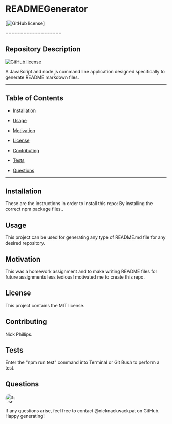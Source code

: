 # READMEGenerator

[![GitHub license](https://www.nypl.org/sites/default/files/Readme_social.gif)]

  ===================

## Repository Description

  [![GitHub license](https://img.shields.io/badge/version-1.0.0-brightgreen)](https://github.com/users/nicknackwackpat/READMEGenerator)

  A JavaScript and node.js command line application designed specifically to generate README markdown files.

  ---------------------

## Table of Contents

  * [Installation](#Installation)

  * [Usage](#Usage)

  * [Motivation](#Motivation)

  * [License](#License)

  * [Contributing](#Contributing)

  * [Tests](#Tests)

  * [Questions](#Questions)

---------------------

  ## Installation

  These are the instructions in order to install this repo: By installing the correct npm package files..

  ## Usage
  
  This project can be used for generating any type of README.md file for any desired repository.

  ## Motivation

  This was a homework assignment and to make writing README files for future assignments less tedious! motivated me to create this repo.

  ## License

  This project contains the MIT license.

  ## Contributing

  Nick Phillips.

  ## Tests

  Enter the "npm run test" command into Terminal or Git Bush to perform a test.

  ## Questions

  <img src="https://avatars2.githubusercontent.com/u/60018387?v=4" alt="avatar" style="border-radius: 16px" width="30" />

  If any questions arise, feel free to contact @nicknackwackpat on GitHub. Happy generating!
  
